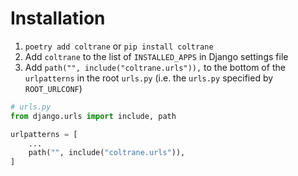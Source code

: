 # Installation

1. `poetry add coltrane` or `pip install coltrane`
1. Add `coltrane` to the list of `INSTALLED_APPS` in Django settings file
1. Add `path("", include("coltrane.urls")),` to the bottom of the `urlpatterns` in the root `urls.py` (i.e. the `urls.py` specified by `ROOT_URLCONF`)

```python
# urls.py
from django.urls import include, path

urlpatterns = [
    ...
    path("", include("coltrane.urls")),
]
```
